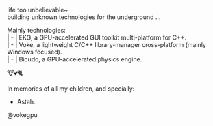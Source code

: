 life too unbelievable~  
building unknown technologies for the underground ...

Mainly technologies:  
| - | EKG, a GPU-accelerated GUI toolkit multi-platform for C++.  
| - | Voke, a lightweight C/C++ library-manager cross-platform (mainly Windows focused).  
| - | Bicudo, a GPU-accelerated physics engine.

🐮💕🐈

In memories of all my children, and specially:
- Astah.

@vokegpu

